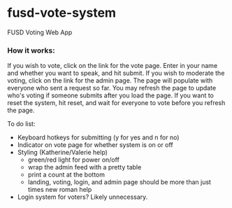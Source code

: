# fusd-vote-system
FUSD Voting Web App

<h3>How it works:</h3>
If you wish to vote, click on the link for the vote page. Enter in your name and whether you want to speak, and hit submit. 
If you wish to moderate the voting, click on the link for the admin page. The page will populate with everyone who sent a request so far. You may refresh the page to update who's voting if someone submits after you load the page. If you want to reset the system, hit reset, and wait for everyone to vote before you refresh the page.
		
		
To do list:
- Keyboard hotkeys for submitting (y for yes and n for no)
- Indicator on vote page for whether system is on or off
- Styling (Katherine/Valerie help)
  - green/red light for power on/off
  - wrap the admin feed with a pretty table
  - print a count at the bottom
  - landing, voting, login, and admin page should be more than just times new roman help
- Login system for voters? Likely unnecessary.
